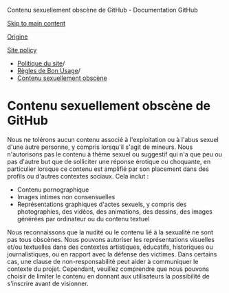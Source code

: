 Contenu sexuellement obscène de GitHub - Documentation GitHub

[Skip to main content](#main-content)

[Origine](/fr)

[Site policy](/fr/site-policy)

* [Politique du site](/fr/site-policy)/
* [Règles de Bon Usage](/fr/site-policy/acceptable-use-policies)/
* [Contenu sexuellement obscène](/fr/site-policy/acceptable-use-policies/github-sexually-obscene-content)

Contenu sexuellement obscène de GitHub
==========

Nous ne tolérons aucun contenu associé à l'exploitation ou à l'abus sexuel d'une autre personne, y compris lorsqu'il s'agit de mineurs. Nous n'autorisons pas le contenu à thème sexuel ou suggestif qui n'a que peu ou pas d'autre but que de solliciter une réponse érotique ou choquante, en particulier lorsque ce contenu est amplifié par son placement dans des profils ou d'autres contextes sociaux. Cela inclut :

* Contenu pornographique
* Images intimes non consensuelles
* Représentations graphiques d'actes sexuels, y compris des photographies, des vidéos, des animations, des dessins, des images générées par ordinateur ou du contenu textuel

Nous reconnaissons que la nudité ou le contenu lié à la sexualité ne sont pas tous obscènes. Nous pouvons autoriser les représentations visuelles et/ou textuelles dans des contextes artistiques, éducatifs, historiques ou journalistiques, ou en rapport avec la défense des victimes. Dans certains cas, une clause de non-responsabilité peut aider à communiquer le contexte du projet. Cependant, veuillez comprendre que nous pouvons choisir de limiter le contenu en donnant aux utilisateurs la possibilité de s'inscrire avant de visionner.
